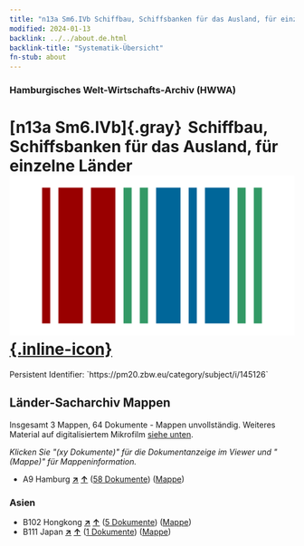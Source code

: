 ```yaml
---
title: "n13a Sm6.IVb Schiffbau, Schiffsbanken für das Ausland, für einzelne Länder"
modified: 2024-01-13
backlink: ../../about.de.html
backlink-title: "Systematik-Übersicht"
fn-stub: about
---
```


### Hamburgisches Welt-Wirtschafts-Archiv (HWWA)

# [n13a Sm6.IVb]{.gray}&#8201; Schiffbau, Schiffsbanken für das Ausland, für einzelne Länder &#160; [![Wikidata](/images/Wikidata-logo.svg "Wikidata"){.inline-icon}](http://www.wikidata.org/entity/Q104710660)

<div class="hint">Persistent Identifier: `https://pm20.zbw.eu/category/subject/i/145126`</div>







## Länder-Sacharchiv Mappen






Insgesamt 3 Mappen, 64 Dokumente - Mappen unvollständig. Weiteres Material auf digitalisiertem Mikrofilm [siehe unten](#filmsections).

_Klicken Sie "(xy Dokumente)" für die Dokumentanzeige im Viewer und "(Mappe)" für Mappeninformation._



- A9 Hamburg [**&nearr;**](../../../geo/i/140905/about.de.html "Hamburg (alle Mappen)") [**&uarr;**](../../../geo/about.de.html#A9 "Ländersystematik") (<a href="https://pm20.zbw.eu/iiifview/folder/sh/140905,145126" title="über: Hamburg : Schiffbau, Schiffsbanken für das Ausland, für einzelne Länder" target="_blank">58 Dokumente</a>) ([Mappe](../../../../folder/sh/1409xx/140905/1451xx/145126/about.de.html))

### Asien

- B102 Hongkong [**&nearr;**](../../../geo/i/141268/about.de.html "Hongkong (alle Mappen)") [**&uarr;**](../../../geo/about.de.html#B102 "Ländersystematik") (<a href="https://pm20.zbw.eu/iiifview/folder/sh/141268,145126" title="über: Hongkong : Schiffbau, Schiffsbanken für das Ausland, für einzelne Länder" target="_blank">5 Dokumente</a>) ([Mappe](../../../../folder/sh/1412xx/141268/1451xx/145126/about.de.html))
- B111 Japan [**&nearr;**](../../../geo/i/141272/about.de.html "Japan (alle Mappen)") [**&uarr;**](../../../geo/about.de.html#B111 "Ländersystematik") (<a href="https://pm20.zbw.eu/iiifview/folder/sh/141272,145126" title="über: Japan : Schiffbau, Schiffsbanken für das Ausland, für einzelne Länder" target="_blank">1 Dokumente</a>) ([Mappe](../../../../folder/sh/1412xx/141272/1451xx/145126/about.de.html))



<a id="filmsections" />













